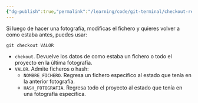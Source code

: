 ```yaml
---
{"dg-publish":true,"permalink":"/learning/code/git-terminal/checkout-restaurar-fotografias-o-archivos-especificos-en-git/","created":"2024-03-27T16:18","updated":"2024-03-27T19:23"}
---
```



Si luego de hacer una fotografía, modificas el fichero y quieres volver a como estaba antes, puedes usar:
```shell
git checkout VALOR
```
- `chekout`. Devuelve los datos de como estaba un fichero o todo el proyecto en la última fotografía.
- `VALOR`. Admite ficheros o hash:
   - `NOMBRE_FICHERO`. Regresa un fichero específico al estado que tenía en la anterior fotografía.
   - `HASH_FOTOGRAFIA`. Regresa todo el proyecto al estado que tenía en una fotografía específica.